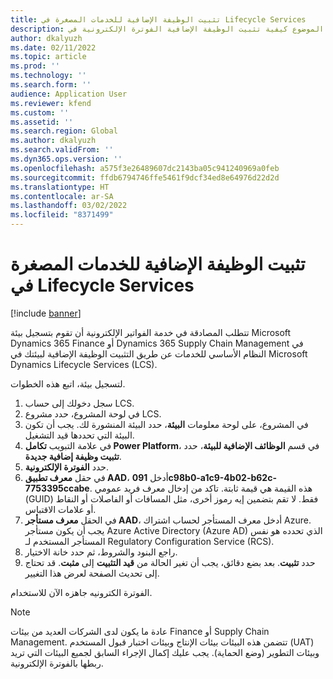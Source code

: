 ```yaml
---
title: تثبيت الوظيفة الإضافية للخدمات المصغرة في Lifecycle Services
description: يشرح هذه الموضوع كيفية تثبيت الوظيفة الإضافية الفوترة الإلكترونية في Microsoft Dynamics ‏Lifecycle Services ‏(LCS).
author: dkalyuzh
ms.date: 02/11/2022
ms.topic: article
ms.prod: ''
ms.technology: ''
ms.search.form: ''
audience: Application User
ms.reviewer: kfend
ms.custom: ''
ms.assetid: ''
ms.search.region: Global
ms.author: dkalyuzh
ms.search.validFrom: ''
ms.dyn365.ops.version: ''
ms.openlocfilehash: a575f3e26489607dc2143ba05c941240969a0feb
ms.sourcegitcommit: ffdb6794746ffe5461f9dcf34ed8e64976d22d2d
ms.translationtype: HT
ms.contentlocale: ar-SA
ms.lasthandoff: 03/02/2022
ms.locfileid: "8371499"
---
```

# <a name="install-the-add-in-for-microservices-in-lifecycle-services"></a>تثبيت الوظيفة الإضافية للخدمات المصغرة في Lifecycle Services

[!include [banner](../includes/banner.md)]

تتطلب المصادقة في خدمة الفواتير الإلكترونية أن تقوم بتسجيل بيئة Microsoft Dynamics 365 Finance أو Dynamics 365 Supply Chain Management في النظام الأساسي للخدمات عن طريق التثبيت الوظيفة الإضافية لبيئتك في Microsoft Dynamics ‏Lifecycle Services ‏(LCS).

لتسجيل بيئة، اتبع هذه الخطوات.

1. سجل دخولك إلى حساب LCS.
2. في لوحة المشروع، حدد مشروع LCS.
2. في المشروع، على لوحة معلومات **البيئة**، حدد البيئة المنشورة لك. يجب أن تكون البيئة التي تحددها قيد التشغيل.
3. في علامة التبويب **تكامل Power Platform**، في قسم **الوظائف الإضافية للبيئة**، حدد **تثبيت وظيفة إضافية جديدة**.
4. حدد **الفوترة الإلكترونية**.
5. في حقل **معرف تطبيق AAD**، أدخل **091c98b0-a1c9-4b02-b62c-7753395ccabe**. هذه القيمة هي قيمة ثابتة. تاكد من إدخال معرف فريد عمومي (GUID) فقط. لا تقم بتضمين إيه رموز أخرى، مثل المسافات أو الفاصلات أو النقاط أو علامات الاقتباس.
6. في الحقل **معرف مستأجر AAD**، أدخل معرف المستأجر لحساب اشتراك Azure. يجب أن يكون مستأجر Azure Active Directory (Azure AD) الذي تحدده هو نفس المستأجر المستخدم لـ Regulatory Configuration Service (RCS).
7. راجع البنود والشروط، ثم حدد خانة الاختيار.
8. حدد **تثبيت**. بعد بضع دقائق، يجب أن تغير الحالة من **قيد التثبيت** إلى **مثبت**. قد تحتاج إلى تحديث الصفحة لعرض هذا التغيير.

الفوترة الكترونيه جاهزه الآن للاستخدام.

> [!NOTE]
> عادة ما يكون لدى الشركات العديد من بيئات Finance أو Supply Chain Management. تتضمن هذه البيئات بيئات الإنتاج وبيئات اختبار قبول المستخدم (UAT) وبيئات التطوير (وضع الحماية). يجب عليك إكمال الإجراء السابق لجميع البيئات التي تريد ربطها بالفوترة الإلكترونية.
